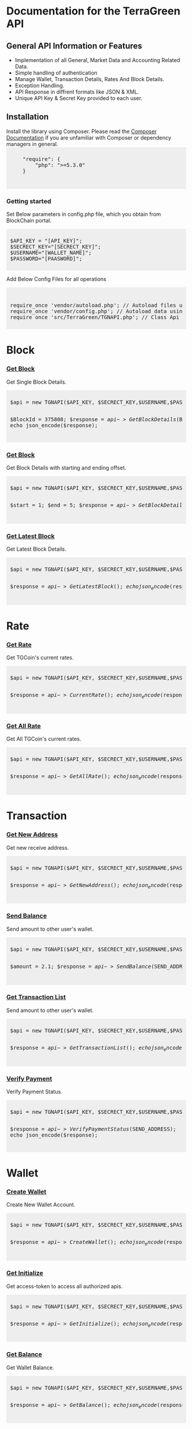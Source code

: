 <div style="padding:10px;">
			<h1>Documentation for the TerraGreen API</h1>
			<h2>General API Information or Features</h2>
			<ul>
				<li>Implementation of all General, Market Data and Accounting Related Data.</li>
				<li>Simple handling of authentication</li>
				<li>Manage Wallet, Transaction Details, Rates And Block Details.</li>
				<li>Exception Handling.</li>
				<li>API Response in diffrent formats like JSON & XML.</li>
				<li>Unique API Key & Secret Key provided to each user.</li>
			</ul>
			<h2>Installation</h2>
			Install the library using Composer. Please read the <a href="https://getcomposer.org/doc/01-basic-usage.md" rel="nofollow">Composer Documentation</a> if you are unfamiliar with Composer or dependency managers in general.
			<div style="background-color: #eee;padding: 10px;"><pre>
	"require": {
        "php": ">=5.3.0"
    }
    </pre>
</div>
<h3>Getting started</h3>
<p>Set Below parameters in config.php file, which you obtain from BlockChain portal.</p>
<div style="background-color: #eee;padding: 10px;">
<pre>
$API_KEY = "[API_KEY]";
$SECRECT_KEY="[SECRECT_KEY]";
$USERNAME="[WALLET_NAME]";
$PASSWORD="[PAASWORD]";
</pre>
</div>
<p>Add Below Config Files for all operations</p>
<div style="background-color: #eee;padding: 10px;">
<pre>					
require_once 'vendor/autoload.php'; // Autoload files using Composer autoload
require_once 'vendor/config.php'; // Autoload data using config file
require_once 'src/TerraGreen/TGNAPI.php'; // Class Api File
</pre>					
</div>
<h1>Block</h1>
<h3 class="parent" style="text-decoration: underline;">Get Block</h3>
<div class="child">
<p>Get Single Block Details.</p>
<div style="background-color: #eee;padding: 10px;">
<pre>
$api = new TGNAPI($API_KEY, $SECRECT_KEY,$USERNAME,$PASSWORD);

$BlockId = 375808;
$response =  $api->GetBlockDetails($BlockId);
echo json_encode($response);
</pre>
</div>
</div>
<h3 class="parent" style="text-decoration: underline;">Get Block</h3>
<div class="child">
<p>Get Block Details with starting and ending offset.</p>
<div style="background-color: #eee;padding: 10px;">
<pre>
$api = new TGNAPI($API_KEY, $SECRECT_KEY,$USERNAME,$PASSWORD);

$start = 1;
$end = 5;
$response =  $api->GetBlockDetails($start,$end);
echo json_encode($response);
</pre>
</div>
</div>
<h3 class="parent" style="text-decoration: underline;">Get Latest Block</h3>
<div class="child">
<p>Get Latest Block Details.</p>
<div style="background-color: #eee;padding: 10px;">
<pre>
$api = new TGNAPI($API_KEY, $SECRECT_KEY,$USERNAME,$PASSWORD);

$response =  $api->GetLatestBlock();
echo json_encode($response);
</pre>
</div>
</div>
<h1>Rate</h1>
<h3 class="parent" style="text-decoration: underline;">Get Rate</h3>
<div class="child">
<p>Get TGCoin's current rates.</p>
<div style="background-color: #eee;padding: 10px;">
<pre>
$api = new TGNAPI($API_KEY, $SECRECT_KEY,$USERNAME,$PASSWORD);

$response =  $api->CurrentRate();
echo json_encode($response);
</pre>
</div>
</div>
<h3 class="parent" style="text-decoration: underline;">Get All Rate</h3>
<div class="child">
<p>Get All TGCoin's current rates.</p>
<div style="background-color: #eee;padding: 10px;">
<pre>
$api = new TGNAPI($API_KEY, $SECRECT_KEY,$USERNAME,$PASSWORD);

$response =  $api->GetAllRate();
echo json_encode($response);
</pre>
</div>
</div>
<h1>Transaction</h1>
<h3 class="parent" style="text-decoration: underline;">Get New Address</h3>
<div class="child">
<p>Get new receive address.</p>
<div style="background-color: #eee;padding: 10px;">
<pre>
$api = new TGNAPI($API_KEY, $SECRECT_KEY,$USERNAME,$PASSWORD);

$response =  $api->GetNewAddress();
echo json_encode($response);
</pre>
</div>
</div>
<h3 class="parent" style="text-decoration: underline;">Send Balance</h3>
<div class="child">
<p>Send amount to other user's wallet.</p>
<div style="background-color: #eee;padding: 10px;">
<pre>
$api = new TGNAPI($API_KEY, $SECRECT_KEY,$USERNAME,$PASSWORD);

$amount = 2.1;
$response =  $api->SendBalance($SEND_ADDRESS,$amount);
echo json_encode($response);
</pre>
</div>
</div>
<h3 class="parent" style="text-decoration: underline;">Get Transaction List</h3>
<div class="child">
<p>Send amount to other user's wallet.</p>
<div style="background-color: #eee;padding: 10px;">
<pre>
$api = new TGNAPI($API_KEY, $SECRECT_KEY,$USERNAME,$PASSWORD);

$response =  $api->GetTransactionList();
echo json_encode($response);
</pre>
</div>
</div>
<h3 class="parent" style="text-decoration: underline;">Verify Payment</h3>
<div class="child">
<p>Verify Payment Status.</p>
<div style="background-color: #eee;padding: 10px;">
<pre>
$api = new TGNAPI($API_KEY, $SECRECT_KEY,$USERNAME,$PASSWORD);

$response =  $api->VerifyPaymentStatus($SEND_ADDRESS);
echo json_encode($response);
</pre>
</div>
</div>
<h1>Wallet</h1>
<h3 class="parent" style="text-decoration: underline;">Create Wallet</h3>
<div class="child">
<p>Create New Wallet Account.</p>
<div style="background-color: #eee;padding: 10px;">
<pre>
$api = new TGNAPI($API_KEY, $SECRECT_KEY,$USERNAME,$PASSWORD);

$response =  $api->CreateWallet();
echo json_encode($response);
</pre>
</div>
</div>
<h3 class="parent" style="text-decoration: underline;">Get Initialize</h3>
<div class="child">
<p>Get access-token to access all authorized apis.</p>
<div style="background-color: #eee;padding: 10px;">
<pre>
$api = new TGNAPI($API_KEY, $SECRECT_KEY,$USERNAME,$PASSWORD);

$response =  $api->GetInitialize();
echo json_encode($response);
</pre>
</div>
</div>
<h3 class="parent" style="text-decoration: underline;">Get Balance</h3>
<div class="child">
<p>Get Wallet Balance.</p>
<div style="background-color: #eee;padding: 10px;">
<pre>
$api = new TGNAPI($API_KEY, $SECRECT_KEY,$USERNAME,$PASSWORD);

$response =  $api->GetBalance();
echo json_encode($response);
</pre>
</div>
</div>
